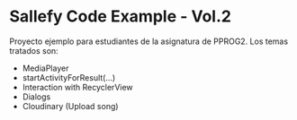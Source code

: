 # Sallefy Code Example - Vol.2
Proyecto ejemplo para estudiantes de la asignatura de PPROG2.
Los temas tratados son:
* MediaPlayer
* startActivityForResult(...)
* Interaction with RecyclerView
* Dialogs
* Cloudinary (Upload song)

